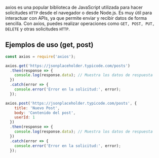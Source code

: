 axios es una popular biblioteca de JavaScript utilizada para hacer solicitudes `HTTP` desde el navegador o desde Node.js. Es muy útil para interactuar con APIs, ya que permite enviar y recibir datos de forma sencilla. Con axios, puedes realizar operaciones como `GET, POST, PUT, DELETE` y otras solicitudes `HTTP`.

## Ejemplos de uso (get, post)
``` js
const axios = require('axios');

axios.get('https://jsonplaceholder.typicode.com/posts')
  .then(response => {
    console.log(response.data); // Muestra los datos de respuesta
  })
  .catch(error => {
    console.error('Error en la solicitud:', error);
  });

```

``` js
axios.post('https://jsonplaceholder.typicode.com/posts', {
    title: 'Nuevo Post',
    body: 'Contenido del post',
    userId: 1
  })
  .then(response => {
    console.log(response.data); // Muestra los datos de respuesta
  })
  .catch(error => {
    console.error('Error en la solicitud:', error);
  });

```

